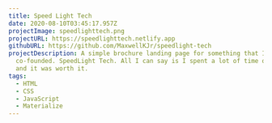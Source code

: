 ```yaml
---
title: Speed Light Tech
date: 2020-08-10T03:45:17.957Z
projectImage: speedlighttech.png
projectURL: https://speedlighttech.netlify.app
githubURL: https://github.com/MaxwellKJr/speedlight-tech
projectDescription: A simple brochure landing page for something that I
  co-founded. SpeedLight Tech. All I can say is I spent a lot of time on this
  and it was worth it.
tags:
  - HTML
  - CSS
  - JavaScript
  - Materialize
---
```

